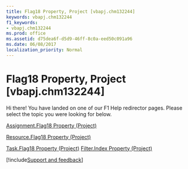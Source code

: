 ```yaml
---
title: Flag18 Property, Project [vbapj.chm132244]
keywords: vbapj.chm132244
f1_keywords:
- vbapj.chm132244
ms.prod: office
ms.assetid: d75dea6f-d5d9-46ff-8c0a-eed50c091a96
ms.date: 06/08/2017
localization_priority: Normal
---
```



# Flag18 Property, Project [vbapj.chm132244]

Hi there! You have landed on one of our F1 Help redirector pages. Please select the topic you were looking for below.

[Assignment.Flag18 Property (Project)](http://msdn.microsoft.com/library/46e6a314-ef73-8db8-1422-340e7dd05d1d%28Office.15%29.aspx)

[Resource.Flag18 Property (Project)](http://msdn.microsoft.com/library/c8f1cf64-de8b-1b4c-30d7-6bf13b8ab5ea%28Office.15%29.aspx)

[Task.Flag18 Property (Project)](http://msdn.microsoft.com/library/bb7e3f3f-6d07-f1dc-7ca0-6aa1415e1612%28Office.15%29.aspx)
[Filter.Index Property (Project)](http://msdn.microsoft.com/library/35851222-9da9-6668-462f-90db6be0e2d5%28Office.15%29.aspx)

[!include[Support and feedback](~/includes/feedback-boilerplate.md)]